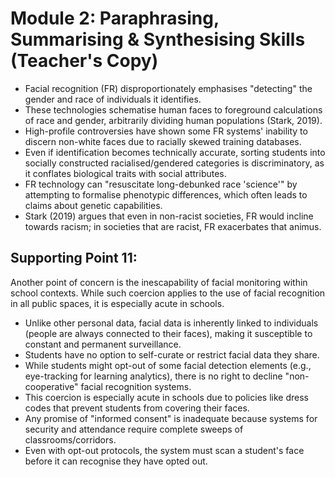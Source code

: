 <!-- Page 18 -->

# Module 2: Paraphrasing, Summarising & Synthesising Skills (Teacher's Copy)

<!-- Copyright: © 2025 Language Centre-HKBU -->

- Facial recognition (FR) disproportionately emphasises "detecting" the gender and race of individuals it identifies.
- These technologies schematise human faces to foreground calculations of race and gender, arbitrarily dividing human populations (Stark, 2019).
- High-profile controversies have shown some FR systems' inability to discern non-white faces due to racially skewed training databases.
- Even if identification becomes technically accurate, sorting students into socially constructed racialised/gendered categories is discriminatory, as it conflates biological traits with social attributes.
- FR technology can "resuscitate long-debunked race 'science'" by attempting to formalise phenotypic differences, which often leads to claims about genetic capabilities.
- Stark (2019) argues that even in non-racist societies, FR would incline towards racism; in societies that are racist, FR exacerbates that animus.

## Supporting Point 11:

<!-- Header: Topic Sentences (Main idea of this section) -->
Another point of concern is the inescapability of facial monitoring within school contexts. While such coercion applies to the use of facial recognition in all public spaces, it is especially acute in schools.

<!-- Header: Key evidence or reasoning used (What kind of support do the authors provide for this point?) -->
- Unlike other personal data, facial data is inherently linked to individuals (people are always connected to their faces), making it susceptible to constant and permanent surveillance.
- Students have no option to self-curate or restrict facial data they share.
- While students might opt-out of some facial detection elements (e.g., eye-tracking for learning analytics), there is no right to decline "non-cooperative" facial recognition systems.
- This coercion is especially acute in schools due to policies like dress codes that prevent students from covering their faces.
- Any promise of "informed consent" is inadequate because systems for security and attendance require complete sweeps of classrooms/corridors.
- Even with opt-out protocols, the system must scan a student's face before it can recognise they have opted out.

<!-- Watermark: UCLC1008 UE1 (2025-26, S1) -->